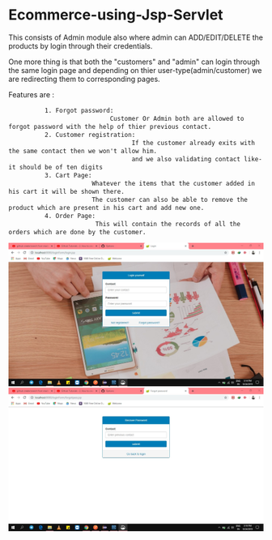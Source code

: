 # Ecommerce-using-Jsp-Servlet
This consists of Admin module also where admin can ADD/EDIT/DELETE the products by login through their credentials.

One more thing is that both the "customers" and "admin" can login through the same login page and
depending on thier user-type(admin/customer) we are redirecting them to corresponding pages.


Features are :

              1. Forgot password:
                                Customer Or Admin both are allowed to forgot password with the help of thier previous contact.
              2. Customer registration: 
                                      If the customer already exits with the same contact then we won't allow him.
                                      and we also validating contact like-it should be of ten digits 
              3. Cart Page:
                           Whatever the items that the customer added in his cart it will be shown there.
                           The customer can also be able to remove the product which are present in his cart and add new one.
              4. Order Page:
                            This will contain the records of all the orders which are done by the customer.
                     
![](images/login.jpg)
![](images/forgot_password.jpg)
                           
              
